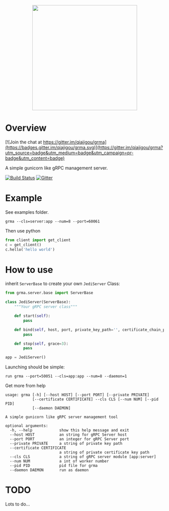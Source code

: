 <p align="center">
<img src="images/logo.png" width="333px">
</p>

# Overview

[![Join the chat at https://gitter.im/qiajigou/grma](https://badges.gitter.im/qiajigou/grma.svg)](https://gitter.im/qiajigou/grma?utm_source=badge&utm_medium=badge&utm_campaign=pr-badge&utm_content=badge)

A simple gunicorn like gRPC management server.

[![Build Status](https://travis-ci.org/qiajigou/grma.svg?branch=master)](https://travis-ci.org/qiajigou/grma) [![Gitter](https://badges.gitter.im/qiajigou/grma.svg)](https://gitter.im/qiajigou/grma?utm_source=badge&utm_medium=badge&utm_campaign=pr-badge)

# Example

See examples folder.

    grma --cls=server:app --num=8 --port=60061
    
Then use python

```python
from client import get_client
c = get_client()
c.hello('hello world')
```

# How to use

inherit `ServerBase` to create your own `JediServer` Class:

```python
from grma.server.base import ServerBase

class JediServer(ServerBase):
    """Your gRPC server class"""

    def start(self):
        pass

    def bind(self, host, port, private_key_path='', certificate_chain_path=''):
        pass

    def stop(self, grace=3):
        pass

app = JediServer()
```

Launching should be simple:

    run grma --port=50051 --cls=app:app --num=8 --daemon=1


Get more from help


```
usage: grma [-h] [--host HOST] [--port PORT] [--private PRIVATE]
            [--certificate CERTIFICATE] --cls CLS [--num NUM] [--pid PID]
            [--daemon DAEMON]

A simple gunicorn like gRPC server management tool

optional arguments:
  -h, --help            show this help message and exit
  --host HOST           an string for gRPC Server host
  --port PORT           an integer for gRPC Server port
  --private PRIVATE     a string of private key path
  --certificate CERTIFICATE
                        a string of private certificate key path
  --cls CLS             a string of gRPC server module [app:server]
  --num NUM             a int of worker number
  --pid PID             pid file for grma
  --daemon DAEMON       run as daemon
```

# TODO

Lots to do...
